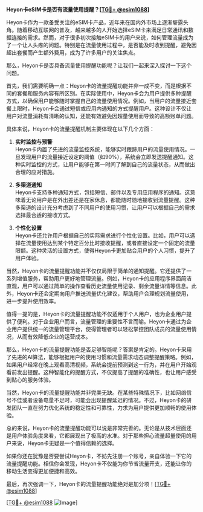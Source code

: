 **Heyon卡eSIM卡是否有流量使用提醒？[[TG💪+ @esim1088](https://t.me/s/esim1088)]**

Heyon卡作为一款备受关注的eSIM卡产品，近年来在国内外市场上逐渐崭露头角。随着移动互联网的普及，越来越多的人开始选择eSIM卡来满足日常通讯和数据连接的需求。然而，对于很多初次接触eSIM卡的用户来说，如何管理流量成为了一个让人头疼的问题。特别是在流量使用过程中，是否能及时收到提醒，避免因超出套餐而产生额外费用，成为了许多用户的关注焦点。

那么，Heyon卡是否具备流量使用提醒功能呢？让我们一起来深入探讨一下这个问题。

首先，我们需要明确一点：Heyon卡的流量提醒功能并非一成不变，而是根据不同的套餐和服务内容有所区别。在实际使用中，Heyon卡会为用户提供多种提醒方式，以确保用户能够随时掌握自己的流量使用情况。例如，当用户的流量接近套餐上限时，Heyon卡会通过短信或应用内通知的方式提醒用户。这种设计不仅让用户对流量消耗有清晰的认知，还能有效避免因超量使用而导致的高额账单问题。

具体来说，Heyon卡的流量提醒机制主要体现在以下几个方面：

1. **实时监控与预警**  
   Heyon卡内置了先进的流量监控系统，能够实时跟踪用户的流量使用情况。一旦发现用户的流量接近设定的阈值（如90%），系统会立即发送提醒通知。这种实时监控的方式，让用户能够在第一时间了解到自己的流量状态，从而做出合理的应对措施。

2. **多渠道通知**  
   Heyon卡支持多种通知方式，包括短信、邮件以及专用应用程序的通知。这意味着无论用户是在外出差还是在家休息，都能随时随地接收到流量提醒。这种多渠道的设计充分考虑到了不同用户的使用习惯，让用户可以根据自己的需求选择最合适的接收方式。

3. **个性化设置**  
   Heyon卡还允许用户根据自己的实际需求进行个性化设置。比如，用户可以选择在流量使用达到某个特定百分比时接收提醒，或者直接设定一个固定的流量限额。这种灵活的设置方式，使得Heyon卡更加贴合用户的个人习惯，提升了用户体验。

当然，Heyon卡的流量提醒功能并不仅仅局限于简单的通知提醒。它还提供了一系列增值服务，帮助用户更好地管理流量。例如，Heyon卡的应用程序界面简洁直观，用户可以通过简单的操作查看历史流量使用记录、剩余流量详情等信息。此外，Heyon卡还会定期向用户推送流量优化建议，帮助用户合理规划流量使用，进一步提升使用效率。

值得一提的是，Heyon卡的流量提醒功能不仅适用于个人用户，也为企业用户提供了便利。对于企业用户而言，流量管理的重要性不言而喻。Heyon卡通过为企业用户提供统一的流量管理平台，使得管理者可以轻松掌控团队成员的流量使用情况，从而有效降低企业的运营成本。

那么，Heyon卡的流量提醒功能是否足够智能呢？答案是肯定的。Heyon卡采用了先进的AI算法，能够根据用户的使用习惯和流量需求动态调整提醒策略。例如，如果用户经常在晚上观看高清视频，系统会提前预测到这一行为，并在用户开始观看前发出提醒。这种智能化的提醒方式，不仅提高了提醒的准确性，也让用户感受到贴心的服务体验。

当然，Heyon卡的流量提醒功能并非完美无缺。在某些特殊情况下，比如网络信号不佳或者设备电量不足时，可能会出现提醒延迟的情况。不过，Heyon卡的研发团队一直在努力优化系统的稳定性和可靠性，力求为用户提供更加顺畅的使用体验。

总的来说，Heyon卡的流量提醒功能可以说是非常完善的。无论是从技术层面还是用户体验角度来看，它都展现出了极高的水准。对于那些担心流量超量使用的用户来说，Heyon卡无疑是一个值得信赖的选择。

如果你还在犹豫是否要尝试Heyon卡，不妨先注册一个账号，亲自体验一下它的流量提醒功能。相信你会发现，Heyon卡不仅能为你节省流量开支，还能让你的移动生活变得更加便捷和高效。

最后，再次强调一下，Heyon卡的流量提醒功能绝对是加分项！[[TG💪+ @esim1088](https://t.me/s/esim1088)]  

[[TG💪+ @esim1088](https://t.me/s/esim1088) ![Image](https://i.postimg.cc/4NQfJmqS/Snipaste-2025-05-13-00-14-12.png)]